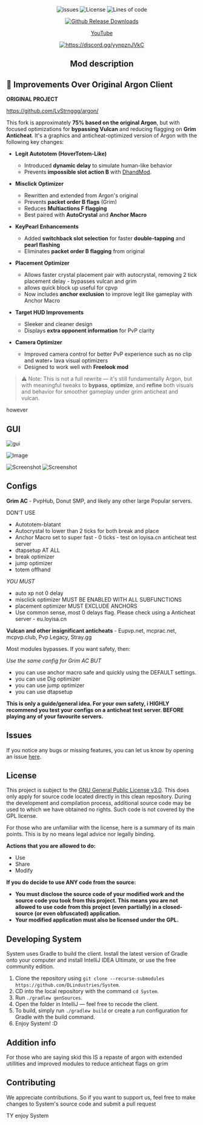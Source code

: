 <div align="center">
    <img src="https://img.shields.io/github/issues/DLindustries/System?style=flat" alt="issues">
    <img src="https://img.shields.io/badge/license-GPLV3-green" alt="License">
    <img src="https://tokei.rs/b1/github/DLindustries/System?category=code&style=flat" alt="Lines of code">
</p>

[![Github Release Downloads](https://img.shields.io/github/downloads/DLindustries/System/total?label=Github%20Release%20Downloads&style=flat-square)](https://github.com/DLindustries/System/releases)







[YouTube](https://youtube.com/@quoly)

<a href="https://discord.gg/yynpznJVkC"><img src="https://invidget.switchblade.xyz/yynpznJVkC" alt="https://discord.gg/yynpznJVkC"/></a><br>

## Mod description

</div>

## 🔧 Improvements Over Original Argon Client

**ORIGINAL PROJECT**

https://github.com/LvStrnggg/argon/


This fork is approximately **75% based on the original Argon**, but with focused optimizations for **bypassing Vulcan** and reducing flagging on **Grim Anticheat**. It's a graphics and anticheat-optimized version of Argon with the following key changes:

- **Legit Autototem (HoverTotem-Like)**
    - Introduced **dynamic delay** to simulate human-like behavior
    - Prevents **impossible slot action B** with [DhandMod](https://github.com/DLindustries/D-hand-mod/).

- **Misclick Optimizer**
    - Rewritten and extended from Argon's original
    - Prevents **packet order B flags** (Grim)
    - Reduces **Multiactions F flagging**
    - Best paired with **AutoCrystal** and **Anchor Macro**

- **KeyPearl Enhancements**
    - Added **switchback slot selection** for faster **double-tapping** and **pearl flashing**
    - Eliminates **packet order B flagging** from original

- **Placement Optimizer**
    - Allows faster crystal placement pair with autocrystal, removing 2 tick placement delay - bypasses vulcan and grim
    - allows quick block up useful for cpvp
    - Now includes **anchor exclusion** to improve legit like gameplay with Anchor Macro

- **Target HUD Improvements**
    - Sleeker and cleaner design
    - Displays **extra opponent information** for PvP clarity

- **Camera Optimizer**
    - Improved camera control for better PvP experience such as no clip and water+ lava visual optimizers
    - Designed to work well with **Freelook mod**

> ⚠️ Note: This is not a full rewrite — it's still fundamentally Argon, but with meaningful tweaks to **bypass**, **optimize**, and **refine** both visuals and behavior for smoother gameplay under grim anticheat and vulcan.





however
## GUI


![gui](https://github.com/user-attachments/assets/105ce9a6-8dfd-446d-9b79-277b9ec9e015)

![Image](https://github.com/user-attachments/assets/81a349a4-01f3-43d8-8728-928a8af3e916)

![Screenshot ](https://github.com/user-attachments/assets/23832c9f-33e0-438f-86b9-a5bc885b9ee2)
![Screenshot ](https://github.com/user-attachments/assets/b5747333-413d-40ad-b40c-35d272b5d9b6)


## Configs

**Grim AC** - PvpHub, Donut SMP, and likely any other large Popular servers.

DON'T USE
- Autototem-blatant
- Autocrystal to lower than 2 ticks for both break and place
- Anchor Macro set to super fast - 0 ticks - test on loyisa.cn anticheat test server
- dtapsetup AT ALL
- break optimizer
- jump optimizer
- totem offhand

*YOU MUST*
- auto xp not 0 delay
- misclick optimizer MUST BE ENABLED WITH ALL SUBFUNCTIONS
- placement optimizer MUST EXCLUDE ANCHORS
- Use common sense, most 0 delays flag. Please check using a Anticheat server - eu.loyisa.cn

**Vulcan and other insignificant anticheats** - Eupvp.net, mcprac.net, mcpvp.club, Pvp Legacy, Stray.gg

Most modules bypasses. If you want safety, then:

*Use the same config for Grim AC BUT*

- you can use anchor macro safe and quickly using the DEFAULT settings.
- you can use Dig optimizer
- you can use jump optimizer
- you can use dtapsetup

**This is only a guide/general idea. For your own safety, i HIGHLY recommend you test your configs on a anticheat test server. BEFORE playing any of your favourite servers.**






## Issues

If you notice any bugs or missing features, you can let us know by opening an issue [here](https://github.com/DLindustries/System/issues).

## License

This project is subject to the [GNU General Public License v3.0](https://www.gnu.org/licenses/gpl-3.0.en.html). This does only apply for source code located directly in this clean repository. During the development and compilation process, additional source code may be used to which we have obtained no rights. Such code is not covered by the GPL license.

For those who are unfamiliar with the license, here is a summary of its main points. This is by no means legal advice nor legally binding.

**Actions that you are allowed to do:**

- Use
- Share
- Modify

**If you do decide to use ANY code from the source:**

- **You must disclose the source code of your modified work and the source code you took from this project. This means you are not allowed to use code from this project (even partially) in a closed-source (or even obfuscated) application.**
- **Your modified application must also be licensed under the GPL.**

## Developing System

System uses Gradle to build the client. Install the latest version of Gradle onto your computer and install IntelliJ IDEA Ultimate, or use the free community edition.

1. Clone the repository using `git clone --recurse-submodules https://github.com/DLindustries/System`.
2. CD into the local repository with the command `cd System`.
3. Run `./gradlew genSources`.
4. Open the folder in IntelliJ — feel free to recode the client.
5. To build, simply run `./gradlew build` or create a run configuration for Gradle with the build command.
6. Enjoy System! :D

## Addition info

For those who are saying skid this IS a repaste of argon with extended utillities and improved modules to reduce anticheat flags on grim
## Contributing

We appreciate contributions. So if you want to support us, feel free to make changes to System's source code and submit a pull request

TY enjoy System
<div align="center">


